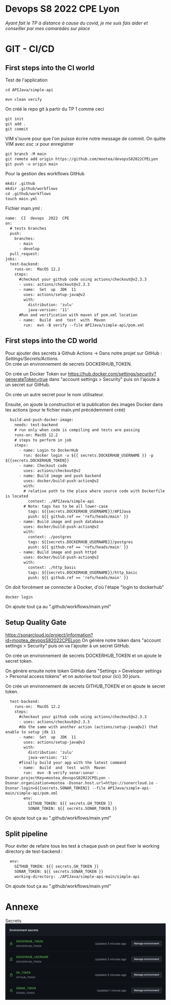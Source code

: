# Devops S8 2022 CPE Lyon
*Ayant fait le TP à distance à cause du covid, je me suis fais aider et conseiller par mes camarades sur place*


# GIT - CI/CD
## First steps into the CI world

Test de l'application
```
cd APIJava/simple-api
```
```
mvn clean verify
```

On créé le repo git à partir du TP 1 comme ceci 
```
git init  
git add .
git commit
```
VIM s'ouvre pour que l'on puisse écrire notre message de commit. On quitte VIM avec *esc :x* pour enregistrer
```
git branch -M main
git remote add origin https://github.com/mootea/devopsS82022CPELyon
git push -u origin main

```

Pour la gestion des workflows GitHub 
```
mkdir .github
mkdir .github/workflows
cd .github/workflows
touch main.yml
```

Fichier main.yml :
```
name:  CI  devops  2022  CPE
on:
  # tests branches
  push:
    branches:
      - main
      - develop
  pull_request:
jobs:
  test-backend:
    runs-on:  MacOS 12.2
    steps:
      #checkout your github code using actions/checkout@v2.3.3  
      - uses: actions/checkout@v2.3.3
      - name:  Set  up  JDK  11
        uses: actions/setup-java@v2
        with:
          distribution: 'zulu'
          java-version: '11'
      #Run and verification with maven of pom.xml location
      - name:  Build  and  test  with  Maven
        run:  mvn -B verify --file APIJava/simple-api/pom.xml

```

## First steps into the CD world

Pour ajouter des secrets à Github Actions -> Dans notre projet sur GitHub : *Settings/Secrets/Actions*. <br>
On crée un environnement de secrets DOCKERHUB_TOKEN.<br>

On crée un Docker Token sur https://hub.docker.com/settings/security?generateToken=true dans "account settings > Security" puis on l'ajoute à un secret sur GitHub.<br>

On crée un autre secret pour le nom utilisateur. <br>

Ensuite, on ajoute la construction et la publication des images Docker dans les actions (pour le fichier main.yml précédemment créé)
```
  build-and-push-docker-image:
    needs: test-backend
    # run only when code is compiling and tests are passing
    runs-on: MacOS 12.2
    # steps to perform in job
    steps:
      - name: Login to DockerHub
        run: docker login -u ${{ secrets.DOCKERHUB_USERNAME }} -p ${{secrets.DOCKERHUB_TOKEN}}
      - name: Checkout code
        uses: actions/checkout@v2
      - name: Build image and push backend
        uses: docker/build-push-action@v2
        with:
        # relative path to the place where source code with Dockerfile is located
          context: ./APIJava/simple-api
        # Note: tags has to be all lower-case
          tags: ${{secrets.DOCKERHUB_USERNAME}}/APIJava
          push: ${{ github.ref == 'refs/heads/main' }}
      - name: Build image and push database
        uses: docker/build-push-action@v2
        with:
          context: ./postgres
          tags: ${{secrets.DOCKERHUB_USERNAME}}/postgres
          push: ${{ github.ref == 'refs/heads/main' }}
      - name: Build image and push httpd
        uses: docker/build-push-action@v2
        with:
          context: ./http_basic
          tags: ${{secrets.DOCKERHUB_USERNAME}}/http_basic
          push: ${{ github.ref == 'refs/heads/main' }}
```

On doit forcément se connecter à Docker, d'où l'étape "login to dockerhub"

```
docker login
```
On ajoute tout ça au ".github/workflows/main.yml"

## Setup Quality Gate

https://sonarcloud.io/project/information?id=mootea_devopsS82022CPELyon
On génère notre token dans "account settings > Security" puis on va l'ajouter à un secret GitHub.<br>

On crée un environnement de secrets DOCKERHUB_TOKEN et on ajoute le secret token.<br>

On génère ensuite notre token GitHub dans "Settings > Developer settings > Personal access tokens" et on autorise tout pour (ici) 30 jours.<br>

On crée un environnement de secrets GITHUB_TOKEN et on ajoute le secret token.<br>

```
  test-backend:
    runs-on:  MacOS 12.2
    steps:
      #checkout your github code using actions/checkout@v2.3.3  
      - uses: actions/checkout@v2.3.3
      #do the same with another action (actions/setup-java@v2) that enable to setup jdk 11  
      - name:  Set  up  JDK  11
        uses: actions/setup-java@v2
        with:
          distribution: 'zulu'
          java-version: '11'
      #finally build your app with the latest command  
      - name:  Build  and  test  with  Maven
        run:  mvn -B verify sonar:sonar -Dsonar.projectKey=mootea_devopsS82022CPELyon -Dsonar.organization=mootea -Dsonar.host.url=https://sonarcloud.io -Dsonar.login=${{secrets.SONAR_TOKEN}} --file APIJava/simple-api-main/simple-api/pom.xml
        env:
          GITHUB_TOKEN: ${{ secrets.GH_TOKEN }} 
          SONAR_TOKEN: ${{ secrets.SONAR_TOKEN }}
```

On ajoute tout ça au ".github/workflows/main.yml"

## Split pipeline

Pour éviter de refaire tous les test à chaque push on peut fixer le working directory de test-backend :
```
  env:
    GITHUB_TOKEN: ${{ secrets.GH_TOKEN }}
    SONAR_TOKEN: ${{ secrets.SONAR_TOKEN }}
    working-directory: ./APIJava/simple-api-main/simple-api
```
On ajoute tout ça au ".github/workflows/main.yml"

# Annexe
Secrets 
![alt text](img/secrets.png "Secrets GitHub")
